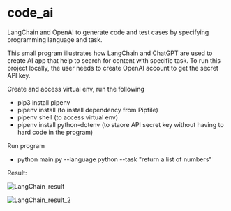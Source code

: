 # code_ai
 LangChain and OpenAI to generate code and test cases by specifying programming language and task.

 This small program illustrates how LangChain and ChatGPT are used to create AI app that help to search for content with specific task. To run this project locally, the user needs to create OpenAI account to get the secret API key.

 Create and access virtual env, run the following

 - pip3 install pipenv
 - pipenv install (to install dependency from Pipfile)
 - pipenv shell (to access virtual env)
 - pipenv install python-dotenv (to staore API secret key without having to hard code in the program) 

 Run program 

 - python main.py --language python --task "return a list of numbers"


 Result:

 
   ![LangChain_result](https://github.com/user-attachments/assets/1080dc2c-cfdc-476f-807f-e82fb5aece0e)

   ![LangChain_result_2](https://github.com/user-attachments/assets/3bffde5b-8fef-454b-8541-e07bda921869)


   

   


